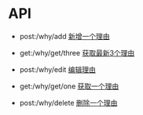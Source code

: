 # API

- post:/why/add
[新增一个理由](http://localhost:1932/why/add)

- get:/why/get/three
[获取最新3个理由](http://localhost:1932/why/get/three)

- post:/why/edit
[编辑理由](http://localhost:1932/why/edit)

- get:/why/get/one
[获取一个理由](http://localhost:1932/why/get/one)

- post:/why/delete
[删除一个理由](http://localhost:1932/why/delete)
